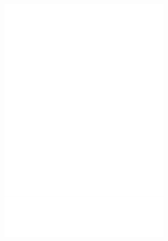 <div align="center">
  <img class="image" src="header.svg">
 </a>
</div>
<div align="center">
  <img class="image" src="wave.svg">
 </a>
</div>
